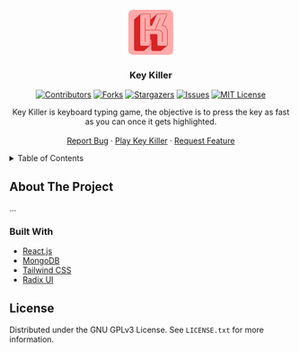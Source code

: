 <div id="top"></div>

<!-- PROJECT LOGO -->
<br />
<div align="center">
  <img src="public/android-chrome-192x192.png" alt="Logo" width="80" height="80" />

  <h3 align="center">Key Killer</h3>
  
  <!-- PROJECT SHIELDS -->
  [![Contributors][contributors-shield]][contributors-url]
  [![Forks][forks-shield]][forks-url]
  [![Stargazers][stars-shield]][stars-url]
  [![Issues][issues-shield]][issues-url]
  [![MIT License][license-shield]][license-url]

  <p align="center">
    Key Killer is keyboard typing game, the objective is to press the key as fast as you can once it gets highlighted.
    <br />
    <br />
    <a href="https://github.com/diogodeese/Key-Killer/issues">Report Bug</a>
    ·
    <a href="https://keykiller.diogodeese.com/">Play Key Killer</a>
    ·
    <a href="https://github.com/diogodeese/Key-Killer/issues">Request Feature</a>
  </p>
</div>


<!-- TABLE OF CONTENTS -->
<details>
  <summary>Table of Contents</summary>
  <ol>
    <li>
      <a href="#about-the-project">About The Project</a>
    </li>
    <ul>
        <li><a href="#built-with">Built With</a></li>
    </ul>
    <li>
      <a href="#license">License</a>
    </li>
  </ol>
</details>


<!-- ABOUT THE PROJECT -->
## About The Project

...


<!-- BUILT WITH -->
### Built With

* [React.js](https://reactjs.org/)
* [MongoDB](https://www.mongodb.com/)
* [Tailwind CSS](https://tailwindcss.com/)
* [Radix UI](https://www.radix-ui.com/)


<!-- LICENSE -->
## License

Distributed under the GNU GPLv3 License. See `LICENSE.txt` for more information.


<!-- MARKDOWN LINKS & IMAGES -->
<!-- https://www.markdownguide.org/basic-syntax/#reference-style-links -->
[contributors-shield]: https://img.shields.io/github/contributors/diogodeese/Key-Killer.svg?style=for-the-badge
[contributors-url]: https://github.com/diogodeese/Key-Killer/graphs/contributors
[forks-shield]: https://img.shields.io/github/forks/diogodeese/Key-Killer.svg?style=for-the-badge
[forks-url]: https://github.com/diogodeese/Key-Killer/network/members
[stars-shield]: https://img.shields.io/github/stars/diogodeese/Key-Killer.svg?style=for-the-badge
[stars-url]: https://github.com/diogodeese/Key-Killer/stargazers
[issues-shield]: https://img.shields.io/github/issues/diogodeese/Key-Killer.svg?style=for-the-badge
[issues-url]: https://github.com/diogodeese/Key-Killer/issues
[license-shield]: https://img.shields.io/github/license/diogodeese/Key-Killer.svg?style=for-the-badge
[license-url]: https://github.com/diogodeese/Key-Killer/blob/main/LICENSE
